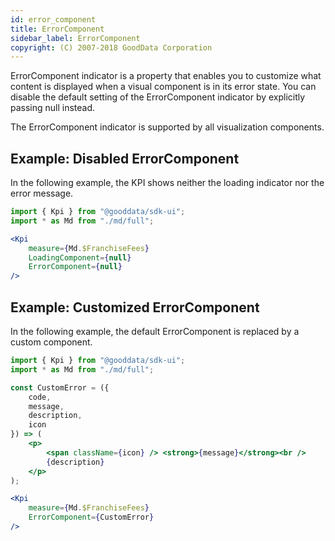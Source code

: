 ```yaml
---
id: error_component
title: ErrorComponent
sidebar_label: ErrorComponent
copyright: (C) 2007-2018 GoodData Corporation
---
```


ErrorComponent indicator is a property that enables you to customize what content is displayed when a visual component is in its error state. You can disable the default setting of the ErrorComponent indicator by explicitly passing null instead.

The ErrorComponent indicator is supported by all visualization components.

## Example: Disabled ErrorComponent

In the following example, the KPI shows neither the loading indicator nor the error message.

```jsx
import { Kpi } from "@gooddata/sdk-ui";
import * as Md from "./md/full";

<Kpi
    measure={Md.$FranchiseFees}
    LoadingComponent={null}
    ErrorComponent={null}
/>
```

## Example: Customized ErrorComponent

In the following example, the default ErrorComponent is replaced by a custom component.

```jsx
import { Kpi } from "@gooddata/sdk-ui";
import * as Md from "./md/full";

const CustomError = ({
    code,
    message,
    description,
    icon
}) => (
    <p>
        <span className={icon} /> <strong>{message}</strong><br />
        {description}
    </p>
);

<Kpi
    measure={Md.$FranchiseFees}
    ErrorComponent={CustomError}
/>
```
